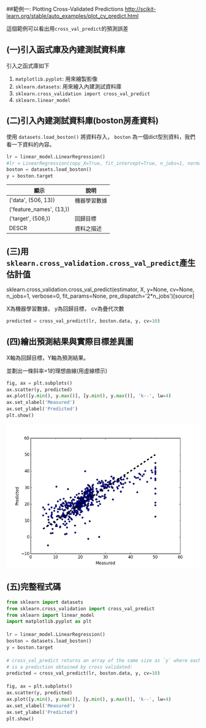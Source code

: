 ##範例一: Plotting Cross-Validated Predictions
http://scikit-learn.org/stable/auto_examples/plot_cv_predict.html

這個範例可以看出用`cross_val_predict`的預測誤差

## (一)引入函式庫及內建測試資料庫

引入之函式庫如下

1. `matplotlib.pyplot`: 用來繪製影像
2. `sklearn.datasets`: 用來繪入內建測試資料庫
3. `sklearn.cross_validation import cross_val_predict` 
4. `sklearn.linear_model` 



## (二)引入內建測試資料庫(boston房產資料)
使用 `datasets.load_boston()` 將資料存入， `boston` 為一個dict型別資料，我們看一下資料的內容。

```python
lr = linear_model.LinearRegression()
#lr = LinearRegression(copy_X=True, fit_intercept=True, n_jobs=1, normalize=False)
boston = datasets.load_boston()
y = boston.target
```

| 顯示 | 說明 |
| -- | -- |
| ('data', (506, 13))| 機器學習數據 |
| ('feature_names', (13,)) |  |
| ('target', (506,)) | 回歸目標 |
| DESCR | 資料之描述 |



## (三)用`sklearn.cross_validation.cross_val_predict`產生估計值

sklearn.cross_validation.cross_val_predict(estimator, X, y=None, cv=None, n_jobs=1, verbose=0, fit_params=None, pre_dispatch='2*n_jobs')[source]

X為機器學習數據，
y為回歸目標，
cv為疊代次數
```python
predicted = cross_val_predict(lr, boston.data, y, cv=10)
```

## (四)繪出預測結果與實際目標差異圖
X軸為回歸目標，Y軸為預測結果。

並劃出一條斜率=1的理想曲線(用虛線標示)
```python
fig, ax = plt.subplots()
ax.scatter(y, predicted)
ax.plot([y.min(), y.max()], [y.min(), y.max()], 'k--', lw=4)
ax.set_xlabel('Measured')
ax.set_ylabel('Predicted')
plt.show()
```
![](cv_predict_figure_1.png)
## (五)完整程式碼
```python
from sklearn import datasets
from sklearn.cross_validation import cross_val_predict
from sklearn import linear_model
import matplotlib.pyplot as plt

lr = linear_model.LinearRegression()
boston = datasets.load_boston()
y = boston.target

# cross_val_predict returns an array of the same size as `y` where each entry
# is a prediction obtained by cross validated:
predicted = cross_val_predict(lr, boston.data, y, cv=10)

fig, ax = plt.subplots()
ax.scatter(y, predicted)
ax.plot([y.min(), y.max()], [y.min(), y.max()], 'k--', lw=4)
ax.set_xlabel('Measured')
ax.set_ylabel('Predicted')
plt.show()
```